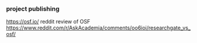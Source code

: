 
### project publishing
https://osf.io/
reddit review of OSF
https://www.reddit.com/r/AskAcademia/comments/oo6ioi/researchgate_vs_osf/